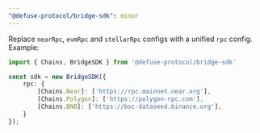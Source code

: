 ```yaml
---
"@defuse-protocol/bridge-sdk": minor
---
```


Replace `nearRpc`, `evmRpc` and `stellarRpc` configs with a unified `rpc` config. Example:
```typescript
import { Chains, BridgeSDK } from '@defuse-protocol/bridge-sdk'

const sdk = new BridgeSDK({
    rpc: {
        [Chains.Near]: ['https://rpc.mainnet.near.org'],
        [Chains.Polygon]: ['https://polygon-rpc.com'],
        [Chains.BNB]: ['https://bsc-dataseed.binance.org'],
    }
});
```